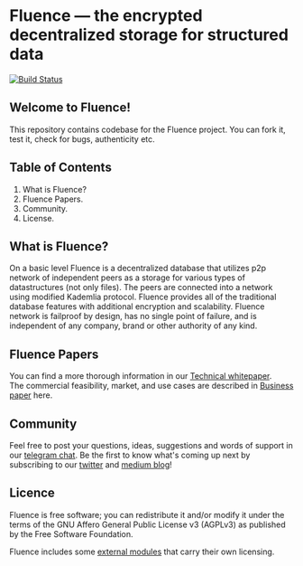 # Fluence — the encrypted decentralized storage for structured data

[![Build Status](https://travis-ci.org/fluencelabs/fluence.svg?branch=master)](https://travis-ci.org/fluencelabs/fluence)

## Welcome to Fluence!

This repository contains codebase for the Fluence project. You can fork it, test it, check for bugs, authenticity etc.

## Table of Contents

1. What is Fluence?
2. Fluence Papers.
3. Community.
4. License.

## What is Fluence?

On a basic level Fluence is a decentralized database that utilizes p2p network of independent peers as a storage for various types of datastructures (not only files). The peers are connected into a network using modified Kademlia protocol. Fluence provides all of the traditional database features with additional encryption and scalability. Fluence network is failproof by design, has no single point of failure, and is independent of any company, brand or other authority of any kind.

## Fluence Papers

You can find a more thorough information in our [Technical whitepaper](https://fluence.ai/paper).  
The commercial feasibility, market, and use cases are described in [Business paper](https://fluence.ai/primer) here.

## Community

Feel free to post your questions, ideas, suggestions and words of support in our [telegram chat](https://t.me/FluenceAI). Be the first to know what's coming up next by subscribing to our [twitter](https://twitter.com/FluenceAI) and [medium blog](https://blog.fluence.ai/)!

## Licence

Fluence is free software; you can redistribute it and/or modify it under the terms of the GNU Affero General Public License v3 (AGPLv3) as published by the Free Software Foundation.

Fluence includes some [external modules](https://github.com/fluencelabs/fluence/blob/master/build.sbt) that carry their own licensing.
